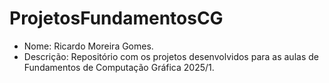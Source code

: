 # ProjetosFundamentosCG

- Nome: Ricardo Moreira Gomes.
- Descrição: Repositório com os projetos desenvolvidos para as aulas de Fundamentos de Computação Gráfica 2025/1.

